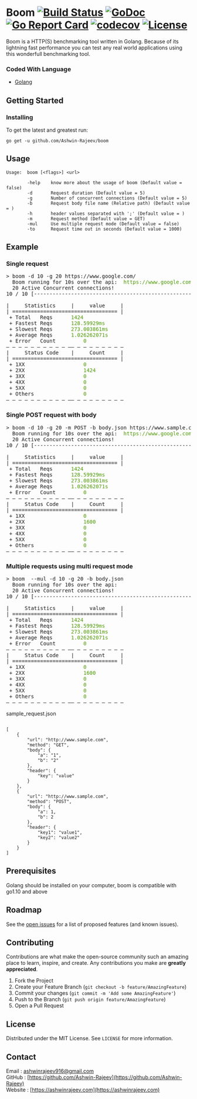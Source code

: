 # Boom [![Build Status](https://travis-ci.com/Ashwin-Rajeev/boom.svg?branch=master)](https://travis-ci.com/Ashwin-Rajeev/boom) [![GoDoc](https://godoc.org/github.com/Ashwin-Rajeev/boom?status.svg)](https://godoc.org/github.com/Ashwin-Rajeev/boom) [![Go Report Card](https://goreportcard.com/badge/github.com/Ashwin-Rajeev/boom)](https://goreportcard.com/report/github.com/Ashwin-Rajeev/boom) [![codecov](https://codecov.io/gh/Ashwin-Rajeev/boom/branch/master/graph/badge.svg)](https://codecov.io/gh/Ashwin-Rajeev/boom) [![License](https://img.shields.io/badge/License-BSD%203--Clause-blue.svg)](https://github.com/Ashwin-Rajeev/boom/blob/master/LICENSE)
Boom is a HTTP(S) benchmarking tool written in Golang. Because of its lightning fast performance you can test any real world applications using this wonderfull benchmarking tool.

### Coded With Language
* [Golang](https://golang.org/)


<!-- GETTING STARTED -->
## Getting Started

### Installing
To get the latest and greatest run:

```
go get -u github.com/Ashwin-Rajeev/boom
```

## Usage
```
Usage:  boom [<flags>] <url>

        -help    know more about the usage of boom (Default value = false)
        -d       Request duration (Default value = 5)
        -g       Number of concurrent connections (Default value = 5)
        -b       Request body file name (Relative path) (Default value = )
        -h       header values separated with ';' (Default value = )
        -m       Request method (Default value = GET)
        -mul     Use multiple request mode (Default value = false)
        -to      Request time out in seconds (Default value = 1000)

```

##  Example
 
### Single request
<pre>
> boom -d 10 -g 20 https://www.google.com/
  Boom running for 10s over the api: <font color="#4E9A06"> https://www.google.com/ </font>
  20 Active Concurrent connections!
10 / 10 [--------------------------------------------------------------] 100.00%

|     Statistics     |     value     |
| ================================== |
 + Total   Reqs		<font color="#4E9A06"> 1424 </font>
 + Fastest Reqs		<font color="#4E9A06"> 128.59929ms </font>
 + Slowest Reqs		<font color="#4E9A06"> 273.003861ms </font>
 + Average Reqs		<font color="#4E9A06"> 1.026262071s </font>
 + Error   Count        <font color="#4E9A06"> 0 </font>
― ― ― ― ― ― ― ― ― ― ―― ― ― ― ― ― ― ― ―
|     Status Code    |     Count     |
| ================================== |
 + 1XX                  <font color="#4E9A06"> 0 </font>
 + 2XX                  <font color="#4E9A06"> 1424 </font>
 + 3XX                  <font color="#4E9A06"> 0 </font>
 + 4XX                  <font color="#4E9A06"> 0 </font>
 + 5XX                  <font color="#4E9A06"> 0 </font>
 + Others               <font color="#4E9A06"> 0 </font>
― ― ― ― ― ― ― ― ― ― ―― ― ― ― ― ― ― ― ―
</pre>

### Single POST request with body
<pre>
> boom -d 10 -g 20 -m POST -b body.json https://www.sample.com/
  Boom running for 10s over the api: <font color="#4E9A06"> https://www.google.com/ </font>
  20 Active Concurrent connections!
10 / 10 [--------------------------------------------------------------] 100.00%

|     Statistics     |     value     |
| ================================== |
 + Total   Reqs		<font color="#4E9A06"> 1424 </font>
 + Fastest Reqs		<font color="#4E9A06"> 128.59929ms </font>
 + Slowest Reqs		<font color="#4E9A06"> 273.003861ms </font>
 + Average Reqs		<font color="#4E9A06"> 1.026262071s </font>
 + Error   Count        <font color="#4E9A06"> 0 </font>
― ― ― ― ― ― ― ― ― ― ―― ― ― ― ― ― ― ― ―
|     Status Code    |     Count     |
| ================================== |
 + 1XX                  <font color="#4E9A06"> 0 </font>
 + 2XX                  <font color="#4E9A06"> 1600 </font>
 + 3XX                  <font color="#4E9A06"> 0 </font>
 + 4XX                  <font color="#4E9A06"> 0 </font>
 + 5XX                  <font color="#4E9A06"> 0 </font>
 + Others               <font color="#4E9A06"> 0 </font>
― ― ― ― ― ― ― ― ― ― ―― ― ― ― ― ― ― ― ―
</pre>

### Multiple requests using multi request mode
<pre>
> boom  --mul -d 10 -g 20 -b body.json
  Boom running for 10s over the api: <font color="#4E9A06"> </font>
  20 Active Concurrent connections!
10 / 10 [--------------------------------------------------------------] 100.00%

|     Statistics     |     value     |
| ================================== |
 + Total   Reqs		<font color="#4E9A06"> 1424 </font>
 + Fastest Reqs		<font color="#4E9A06"> 128.59929ms </font>
 + Slowest Reqs		<font color="#4E9A06"> 273.003861ms </font>
 + Average Reqs		<font color="#4E9A06"> 1.026262071s </font>
 + Error   Count        <font color="#4E9A06"> 0 </font>
― ― ― ― ― ― ― ― ― ― ―― ― ― ― ― ― ― ― ―
|     Status Code    |     Count     |
| ================================== |
 + 1XX                  <font color="#4E9A06"> 0 </font>
 + 2XX                  <font color="#4E9A06"> 1600 </font>
 + 3XX                  <font color="#4E9A06"> 0 </font>
 + 4XX                  <font color="#4E9A06"> 0 </font>
 + 5XX                  <font color="#4E9A06"> 0 </font>
 + Others               <font color="#4E9A06"> 0 </font>
― ― ― ― ― ― ― ― ― ― ―― ― ― ― ― ― ― ― ―
</pre>

sample_request.json
```

[
    {
        "url": "http://www.sample.com",
        "method": "GET",
        "body": {
            "a": "1",
            "b": "2"
        },
        "header": {
            "key": "value"
        }
    },
    {
        "url": "http://www.sample.com",
        "method": "POST",
        "body": {
            "a": 1,
            "b": 2
        },
        "header": {
            "key1": "value1",
            "key2": "value2"
        }
    }
]
```
## Prerequisites

Golang should be installed on your computer, boom is compatible with go1.10 and above


<!-- ROADMAP -->
## Roadmap

See the [open issues](https://github.com/Ashwin-Rajeev/boom/issues) for a list of proposed features (and known issues).



<!-- CONTRIBUTING -->
## Contributing

Contributions are what make the open-source community such an amazing place to learn, inspire, and create. Any contributions you make are **greatly appreciated**.

1. Fork the Project
2. Create your Feature Branch (`git checkout -b feature/AmazingFeature`)
3. Commit your changes (`git commit -m 'Add some AmazingFeature'`)
4. Push to the Branch (`git push origin feature/AmazingFeature`)
5. Open a Pull Request



<!-- LICENSE -->
## License

Distributed under the MIT License. See `LICENSE` for more information.



<!-- CONTACT -->
## Contact

Email   : [ashwinrajeev916@gmail.com](ashwinrajeev916@gmail.com)   
GitHub  : [https://github.com/Ashwin-Rajeev](https://github.com/Ashwin-Rajeev)   
Website : [https://ashwinrajeev.com](https://ashwinrajeev.com)
